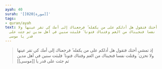 ```yaml
---
ayah: 40
surah: '[[020|سورة]]'
tags:
- quran/ayah
text: إذ تمشي أختك فتقول هل أدلكم على من يكفله ۖ فرجعناك إلى أمك كي تقر عينها ولا
  تحزن ۚ وقتلت نفسا فنجيناك من الغم وفتناك فتونا ۚ فلبثت سنين في أهل مدين ثم جئت على
  قدر يا موسى
---
```

> إذ تمشي أختك فتقول هل أدلكم على من يكفله ۖ فرجعناك إلى أمك كي تقر عينها ولا تحزن ۚ وقتلت نفسا فنجيناك من الغم وفتناك فتونا ۚ فلبثت سنين في أهل مدين ثم جئت على قدر يا [[موسى]]

